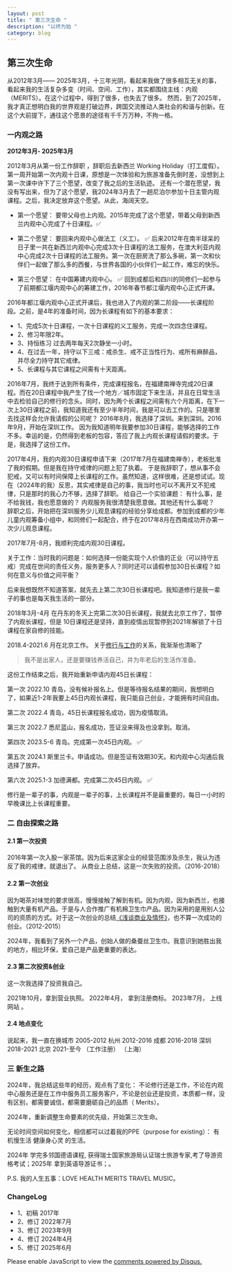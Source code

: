 ```yaml
---
layout: post
title: " 第三次生命 "
description: "以终为始 "
category: blog
---
```


## 第三次生命

从2012年3月—— 2025年3月，十三年光阴，看起来我做了很多相互无关的事，看起来我的生活复杂多变（时间、空间、工作），其实都围绕主线：内观（MERITS）。在这个过程中，得到了很多，也失去了很多。
然而，到了2025年，我才真正想明白我的世界观是打破边界，跨国交流推动人类社会的和谐与创新。在这个大前提下，通往这个愿景的途径有千千万万种，不拘一格。


### 一内观之路

**2012年3月- 2025年3月**

2012年3月从第一份工作辞职 ，辞职后去新西兰 Working Holiday（打工度假）。 第一周开始第一次内观十日课，原想是一次体验和为旅游准备先倒时差，没想到上第一次课中许下了三个愿望，改变了我之后的生活轨迹。
还有一个潜在愿望，我没有写出来，但为了这个愿望，我2024年3月去了一趟尼泊尔参加十日主管内观课程。之后，我决定放弃这个愿望。从此，海阔天空。

- 第一个愿望： 要带父母也上内观。2015年完成了这个愿望，带着父母到新西兰内观中心完成了十日课程。✅

- 第二个愿望： 要回来内观中心做法工（义工）。 ✅
后来2012年在南半球呆的日子里一共在新西兰内观中心完成3次十日课程的法工服务，在澳大利亚内观中心完成2次十日课程的法工服务。第一次在厨房洗了那么多碗，第一次和伙伴们一起做了那么多的西餐，与世界各国的小伙伴们一起工作，难忘的快乐。

- 第三个愿望： 在中国筹建内观中心。 ✅
回到成都后和四川的同修们一起参与了前期都江堰内观中心的筹建工作，2016年春节都江堰内观中心正式开课。

2016年都江堰内观中心正式开课后，我也进入了内观的第二阶段——长课程阶段。之前，是4年的准备时间，因为长课程有如下的基本要求：

- 1、完成5次十日课程，一次十日课程的义工服务，完成一次四念住课程。
- 2、修习年限2年。
- 3、持恒练习 过去两年每天2次静坐一小时。
- 4、在过去一年，持守以下三戒：戒杀生、戒不正当性行为、戒所有麻醉品，并尽全力持守其它戒律。
- 5、长课程与其它课程之间需有十天距离。

2016年7月，我终于达到所有条件，完成课程报名，在福建南禅寺完成20日课程。而在20日课程中我产生了找一个地方／城市固定下来生活，并且在日常生活中去检验自己的修行的念头。同时，因为两个长课程之间需有六个月距离，在下一次上30日课程之前，我知道我还有至少半年时间，我是可以去工作的。只是哪里去找这样会允许我请假的公司呢？
2016年8月，我选择了深圳。来到深圳。2016年9月，开始在深圳工作。
因为我知道明年我要参加30日课程，能够选择的工作不多。幸运的是，仍然得到老板的包容，答应了我上内观长课程请假的要求。于是，我选择了这份工作。

2017年4月，我的内观30日课程申请下来（2017年7月在福建南禅寺），老板批准了我的假期。但是我在持守戒律的问题上犯了执着。
于是我辞职了，想从事不会犯戒，又可以有时间保障上长课程的工作。虽然知道，这样很难，还是想试试。现在（2024年的我）反思，其实戒律是自己的事，我当时也可以不离开又不犯戒律，只是那时的我心力不够，选择了辞职。
给自己一个实验课题： 有什么事，是不给我钱，我也愿意做的？
内观服务我很清楚我愿意做。其他还有什么事呢？
   
辞职之后，开始把在深圳服务少儿观息课程的经验分享给成都。参加到成都的少年儿童内观筹备小组中，和同修们一起配合，终于在2017年8月在西南成功开办第一次少儿观息课程。

2017年7月-8月，我顺利完成内观30日课程。


关于工作：当时我的问题是：如何选择一份能实现个人价值的正业（可以持守五戒）完成在世间的责任义务，服务更多人？同时还可以请假参加30日长课程？如何在意义与价值之间平衡？

后来我想既然不知道答案，就先去上第二次30日长课程吧。我知道修行是我一辈子的事也是每天我生活的一部分。

2018年3月-4月 在丹东的冬天上完第二次30日长课程，我就去北京工作了，暂停了内观长课程，但是 10日课程还是坚持，直到疫情出现暂停到2021年解锁了十日课程在家自修的技能。

2018.4-2021.6 月在北京工作。
关于[修行与工作](http://violettianjie.com/MeditationWork)的关系，我渐渐也清晰了

> 我不是出家人，还是要赚钱养活自己，并为年老后的生活作准备。

这份工作结束之后，我开始重新申请内观45日长课程：

第一次 2022.10 青岛，没有候补报名上。但是等待报名结果的期间，我想明白了，如果近1-2年我要上45日内观长课程，我只能自己创业，才能拥有时间自由。

第二次 2022.4  青岛，45日长课程报名成功，因为疫情取消。 

第三次 2022.7  悉尼蓝山，报名成功，签证没来得及也没拿到。取消。

第四次 2023.5-6  青岛。完成第一次45日内观。 ✅

第五次 2024.1  斯里兰卡。申请成功。但是签证有效期30天。和内观中心沟通后我选择了放弃。

第六次 2025.1-3 加德满都。完成第二次45日内观。 ✅

修行是一辈子的事，内观是一辈子的事，上长课程并不是最重要的，每日一小时的早晚课比上长课程重要。

 
### 二 自由探索之路


#### 2.1 第一次投资
2016年第一次入股一家茶馆。因为后来这家企业的经营范围涉及杀生，我认为违反了我的戒律，就退出了。
从商业上总结，这是一次失败的投资。（2016-2018）


#### 2.2  第一次创业

因为喝茶对味觉的要求很高，慢慢接触了解到有机。因为内观，因为新西兰，也接触到大量有机产品。于是与人合作推广有机棉卫生巾产品。因为采用的是用别人公司的资质的方式。对于这一次创业的总结[《浅谈商业及情怀》](http://violettianjie.com/business)，也不算一次成功的创业。（2012-2015）

2024年，我看到了另外一个产品，创始人做的桑蚕丝卫生巾。我意识到她胜出我的地方，相比环保，爱自己是产品更重要的表达。


#### 2.3  第二次投资&创业

这一次我选择了投资我自己。

2021年10月，拿到营业执照。
2022年4月， 拿到注册商标。
2023年7月， 上线网站 。

#### 2.4  地点变化

说起来，我一直在换城市
2005-2012 杭州
2012-2016 成都
2016-2018 深圳
2018-2021 北京
2021-至今 （工作注册） （上海）




### 三 新生之路

2024年，我总结这些年的经历，观点有了变化：
不论修行还是工作，不论在内观中心服务还是在工作中服务员工服务客户，不论是创业还是投资，本质都一样，没有区别，都需要诚信，都需要磨砺自己的品质（ Merits）。 

2024年，重新调整生命要素的优先级，开始第三次生命。

无论时间空间如何变化，相信都可以过着我的PPE（purpose for existing）： 有机慢生活 健康身心灵 的生活。

2024年 学完多邻国德语课程, 获得瑞士国家旅游局认证瑞士旅游专家,考了导游资格考试；2025年 拿到英语导游证书；。

P.S.
我的人生五事：LOVE HEALTH MERITS TRAVEL MUSIC。






### ChangeLog

- 1、初稿 2017年
- 2、修订 2022年7月
- 3、修订 2023年9月
- 4、修订 2024年4月
- 5、修订 2025年6月

<div id="disqus_thread"></div>
<script>

/**
*  RECOMMENDED CONFIGURATION VARIABLES: EDIT AND UNCOMMENT THE SECTION BELOW TO INSERT DYNAMIC VALUES FROM YOUR PLATFORM OR CMS.
*  LEARN WHY DEFINING THESE VARIABLES IS IMPORTANT: https://disqus.com/admin/universalcode/#configuration-variables*/
/*
var disqus_config = function () {
this.page.url = https://violettianjie.github.io;  // Replace PAGE_URL with your page's canonical URL variable
this.page.identifier = https://violettianjie.github.io; // Replace PAGE_IDENTIFIER with your page's unique identifier variable
};
*/
(function() { // DON'T EDIT BELOW THIS LINE
var d = document, s = d.createElement('script');
s.src = 'https://https-violettianjie-github-io-1.disqus.com/embed.js';
s.setAttribute('data-timestamp', +new Date());
(d.head || d.body).appendChild(s);
})();
</script>
<noscript>Please enable JavaScript to view the <a href="https://disqus.com/?ref_noscript">comments powered by Disqus.</a></noscript>
